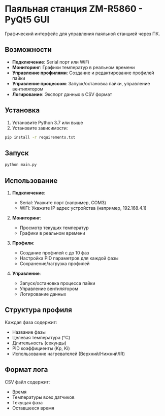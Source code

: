 # Паяльная станция ZM-R5860 - PyQt5 GUI

Графический интерфейс для управления паяльной станцией через ПК.

## Возможности

- **Подключение**: Serial порт или WiFi
- **Мониторинг**: Графики температур в реальном времени
- **Управление профилями**: Создание и редактирование профилей пайки
- **Управление процессом**: Запуск/остановка пайки, управление вентилятором
- **Логирование**: Экспорт данных в CSV формат

## Установка

1. Установите Python 3.7 или выше
2. Установите зависимости:
```bash
pip install -r requirements.txt
```

## Запуск

```bash
python main.py
```

## Использование

1. **Подключение**:
   - Serial: Укажите порт (например, COM3)
   - WiFi: Укажите IP адрес устройства (например, 192.168.4.1)

2. **Мониторинг**:
   - Просмотр текущих температур
   - Графики в реальном времени

3. **Профили**:
   - Создание профилей с до 10 фаз
   - Настройка PID параметров для каждой фазы
   - Сохранение/загрузка профилей

4. **Управление**:
   - Запуск/остановка процесса пайки
   - Управление вентилятором
   - Логирование данных

## Структура профиля

Каждая фаза содержит:
- Название фазы
- Целевая температура (°C)
- Длительность (секунды)
- PID коэффициенты (Kp, Ki)
- Использование нагревателей (Верхний/Нижний/IR)

## Формат лога

CSV файл содержит:
- Время
- Температуры всех датчиков
- Текущая фаза
- Оставшееся время
